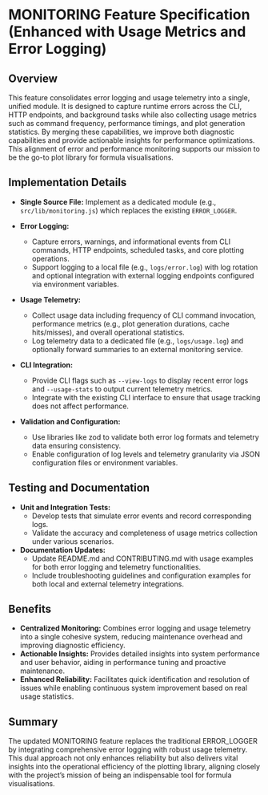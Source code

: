 # MONITORING Feature Specification (Enhanced with Usage Metrics and Error Logging)

## Overview
This feature consolidates error logging and usage telemetry into a single, unified module. It is designed to capture runtime errors across the CLI, HTTP endpoints, and background tasks while also collecting usage metrics such as command frequency, performance timings, and plot generation statistics. By merging these capabilities, we improve both diagnostic capabilities and provide actionable insights for performance optimizations. This alignment of error and performance monitoring supports our mission to be the go-to plot library for formula visualisations.

## Implementation Details
- **Single Source File:** Implement as a dedicated module (e.g., `src/lib/monitoring.js`) which replaces the existing `ERROR_LOGGER`.
- **Error Logging:**
  - Capture errors, warnings, and informational events from CLI commands, HTTP endpoints, scheduled tasks, and core plotting operations.
  - Support logging to a local file (e.g., `logs/error.log`) with log rotation and optional integration with external logging endpoints configured via environment variables.
  
- **Usage Telemetry:**
  - Collect usage data including frequency of CLI command invocation, performance metrics (e.g., plot generation durations, cache hits/misses), and overall operational statistics.
  - Log telemetry data to a dedicated file (e.g., `logs/usage.log`) and optionally forward summaries to an external monitoring service.
  
- **CLI Integration:**
  - Provide CLI flags such as `--view-logs` to display recent error logs and `--usage-stats` to output current telemetry metrics.
  - Integrate with the existing CLI interface to ensure that usage tracking does not affect performance.

- **Validation and Configuration:**
  - Use libraries like zod to validate both error log formats and telemetry data ensuring consistency.
  - Enable configuration of log levels and telemetry granularity via JSON configuration files or environment variables.

## Testing and Documentation
- **Unit and Integration Tests:**
  - Develop tests that simulate error events and record corresponding logs.
  - Validate the accuracy and completeness of usage metrics collection under various scenarios.
- **Documentation Updates:**
  - Update README.md and CONTRIBUTING.md with usage examples for both error logging and telemetry functionalities.
  - Include troubleshooting guidelines and configuration examples for both local and external telemetry integrations.

## Benefits
- **Centralized Monitoring:** Combines error logging and usage telemetry into a single cohesive system, reducing maintenance overhead and improving diagnostic efficiency.
- **Actionable Insights:** Provides detailed insights into system performance and user behavior, aiding in performance tuning and proactive maintenance.
- **Enhanced Reliability:** Facilitates quick identification and resolution of issues while enabling continuous system improvement based on real usage statistics.

## Summary
The updated MONITORING feature replaces the traditional ERROR_LOGGER by integrating comprehensive error logging with robust usage telemetry. This dual approach not only enhances reliability but also delivers vital insights into the operational efficiency of the plotting library, aligning closely with the project’s mission of being an indispensable tool for formula visualisations.